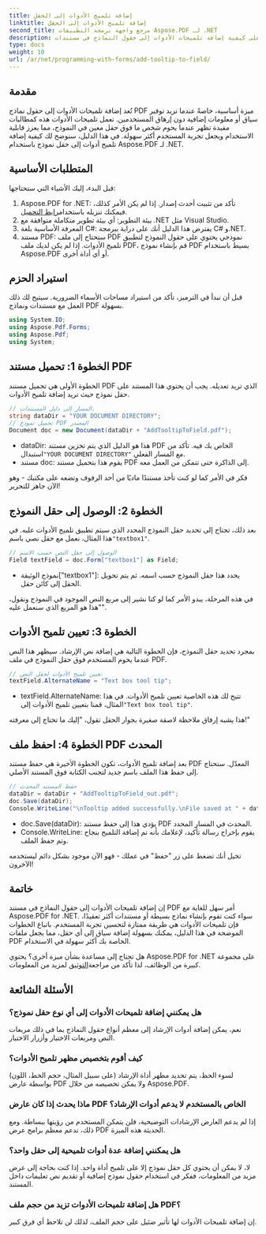 ```yaml
---
title: إضافة تلميح الأدوات إلى الحقل
linktitle: إضافة تلميح الأدوات إلى الحقل
second_title: مرجع واجهة برمجة التطبيقات Aspose.PDF لـ .NET
description: تعرف على كيفية إضافة تلميحات الأدوات إلى حقول النماذج في مستندات PDF باستخدام Aspose.PDF for .NET في هذا الدليل التفصيلي. قم بتحسين قابلية الاستخدام وتجربة المستخدم.
type: docs
weight: 10
url: /ar/net/programming-with-forms/add-tooltip-to-field/
---
```

## مقدمة

تُعد إضافة تلميحات الأدوات إلى حقول نماذج PDF ميزة أساسية، خاصةً عندما تريد توفير سياق أو معلومات إضافية دون إرهاق المستخدمين. تعمل تلميحات الأدوات هذه كمطالبات مفيدة تظهر عندما يحوم شخص ما فوق حقل معين في النموذج، مما يعزز قابلية الاستخدام ويجعل تجربة المستخدم أكثر سهولة. في هذا الدليل، سنوضح لك كيفية إضافة تلميح أدوات إلى حقل نموذج باستخدام Aspose.PDF لـ .NET.

## المتطلبات الأساسية

قبل البدء، إليك الأشياء التي ستحتاجها:

1.  Aspose.PDF for .NET: تأكد من تثبيت أحدث إصدار. إذا لم يكن الأمر كذلك، فيمكنك تنزيله باستخدام[رابط التحميل](https://releases.aspose.com/pdf/net/).
2. بيئة التطوير: أي بيئة تطوير متكاملة متوافقة مع .NET مثل Visual Studio.
3. المعرفة الأساسية بلغة C#: يفترض هذا الدليل أنك على دراية ببرمجة C# و.NET.
4. مستند PDF: ستحتاج إلى ملف PDF نموذجي يحتوي على حقول النموذج لتطبيق تلميح الأدوات. إذا لم يكن لديك ملف PDF، قم بإنشاء نموذج PDF بسيط باستخدام Aspose.PDF أو أي أداة أخرى.

## استيراد الحزم

قبل أن نبدأ في الترميز، تأكد من استيراد مساحات الأسماء الضرورية. سيتيح لك ذلك العمل مع مستندات ونماذج PDF بسهولة.

```csharp
using System.IO;
using Aspose.Pdf.Forms;
using Aspose.Pdf;
using System;
```

## الخطوة 1: تحميل مستند PDF

الخطوة الأولى هي تحميل مستند PDF الذي تريد تعديله. يجب أن يحتوي هذا المستند على حقل نموذج حيث تريد إضافة تلميح الأدوات.

```csharp
// المسار إلى دليل المستندات.
string dataDir = "YOUR DOCUMENT DIRECTORY";
// تحميل نموذج PDF المصدر
Document doc = new Document(dataDir + "AddTooltipToField.pdf");
```

-  dataDir: هذا هو الدليل الذي يتم تخزين مستند PDF الخاص بك فيه. تأكد من استبدال`"YOUR DOCUMENT DIRECTORY"` مع المسار الفعلي.
- مستند doc: يقوم هذا بتحميل مستند PDF إلى الذاكرة حتى تتمكن من العمل معه.

فكر في الأمر كما لو كنت تأخذ مستندًا ماديًا من أحد الرفوف وتضعه على مكتبك - وهو الآن جاهز للتحرير!

## الخطوة 2: الوصول إلى حقل النموذج

 بعد ذلك، تحتاج إلى تحديد حقل النموذج المحدد الذي سيتم تطبيق تلميح الأدوات عليه. في هذا المثال، نعمل مع حقل نصي باسم`"textbox1"`.

```csharp
// الوصول إلى حقل النص حسب الاسم
Field textField = doc.Form["textbox1"] as Field;
```

- نموذج الوثيقة["textbox1"]: يحدد هذا حقل النموذج حسب اسمه. ثم يتم تحويل الحقل إلى كائن حقل.
  
في هذه المرحلة، يبدو الأمر كما لو كنا نشير إلى مربع النص الموجود في النموذج ونقول، "هذا هو المربع الذي سنعمل عليه".

## الخطوة 3: تعيين تلميح الأدوات

بمجرد تحديد حقل النموذج، فإن الخطوة التالية هي إضافة نص الإرشاد. سيظهر هذا النص عندما يحوم المستخدم فوق حقل النموذج في ملف PDF.

```csharp
// تعيين تلميح الأدوات لحقل النص
textField.AlternateName = "Text box tool tip";
```

-  textField.AlternateName: تتيح لك هذه الخاصية تعيين تلميح الأدوات. في هذا المثال، قمنا بتعيين تلميح الأدوات إلى`"Text box tool tip"`.

هذا يشبه إرفاق ملاحظة لاصقة صغيرة بجوار الحقل تقول، "إليك ما تحتاج إلى معرفته!"

## الخطوة 4: احفظ ملف PDF المحدث

بعد إضافة تلميح الأدوات، تكون الخطوة الأخيرة هي حفظ مستند PDF المعدّل. ستحتاج إلى حفظ هذا الملف باسم جديد لتجنب الكتابة فوق المستند الأصلي.

```csharp
// حفظ المستند المحدث
dataDir = dataDir + "AddTooltipToField_out.pdf";
doc.Save(dataDir);
Console.WriteLine("\nTooltip added successfully.\nFile saved at " + dataDir);
```

- doc.Save(dataDir): يؤدي هذا إلى حفظ مستند PDF المحدث في المسار المحدد.
- Console.WriteLine: يقوم بإخراج رسالة تأكيد، لإعلامك بأنه تم إضافة التلميح بنجاح وتم حفظ الملف.

تخيل أنك تضغط على زر "حفظ" في عملك - فهو الآن موجود بشكل دائم ليستخدمه الآخرون!

## خاتمة

إن إضافة تلميحات الأدوات إلى حقول النماذج في مستند PDF أمر سهل للغاية مع Aspose.PDF for .NET. سواء كنت تقوم بإنشاء نماذج بسيطة أو مستندات أكثر تعقيدًا، فإن تلميحات الأدوات هي طريقة ممتازة لتحسين تجربة المستخدم. باتباع الخطوات الموضحة في هذا الدليل، يمكنك بسهولة إضافة سياق إلى أي حقل، مما يجعل ملفات PDF الخاصة بك أكثر سهولة في الاستخدام.

 هل تحتاج إلى مساعدة بشأن ميزة أخرى؟ يحتوي Aspose.PDF for .NET على مجموعة كبيرة من الوظائف، لذا تأكد من مراجعة[التوثيق](https://reference.aspose.com/pdf/net/) لمزيد من المعلومات.

## الأسئلة الشائعة

### هل يمكنني إضافة تلميحات الأدوات إلى أي نوع حقل نموذج؟  
نعم، يمكن إضافة أدوات الإرشاد إلى معظم أنواع حقول النماذج بما في ذلك مربعات النص ومربعات الاختيار وأزرار الاختيار.

### كيف أقوم بتخصيص مظهر تلميح الأدوات؟  
لسوء الحظ، يتم تحديد مظهر أداة الإرشاد (على سبيل المثال، حجم الخط، اللون) بواسطة عارض PDF ولا يمكن تخصيصه من خلال Aspose.PDF.

### ماذا يحدث إذا كان عارض PDF الخاص بالمستخدم لا يدعم أدوات الإرشاد؟  
إذا لم يدعم العارض الإرشادات التوضيحية، فلن يتمكن المستخدم من رؤيتها ببساطة. ومع ذلك، تدعم معظم برامج عرض PDF الحديثة هذه الميزة.

### هل يمكنني إضافة عدة أدوات تلميحية إلى حقل واحد؟  
لا، لا يمكن أن يحتوي كل حقل نموذج إلا على تلميح أداة واحد. إذا كنت بحاجة إلى عرض مزيد من المعلومات، ففكر في استخدام حقول نموذج إضافية أو تقديم نص تعليمات داخل المستند.

### هل إضافة تلميحات الأدوات تزيد من حجم ملف PDF؟  
إن إضافة تلميحات الأدوات لها تأثير ضئيل على حجم الملف، لذلك لن تلاحظ أي فرق كبير.